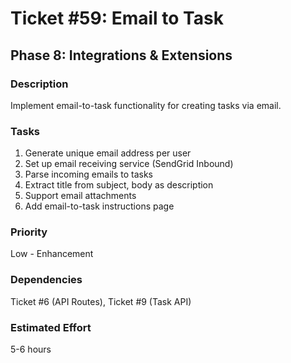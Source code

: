 # Ticket #59: Email to Task

## Phase 8: Integrations & Extensions

### Description
Implement email-to-task functionality for creating tasks via email.

### Tasks
1) Generate unique email address per user  
2) Set up email receiving service (SendGrid Inbound)  
3) Parse incoming emails to tasks  
4) Extract title from subject, body as description  
5) Support email attachments  
6) Add email-to-task instructions page  

### Priority
Low - Enhancement

### Dependencies
Ticket #6 (API Routes), Ticket #9 (Task API)

### Estimated Effort
5-6 hours
